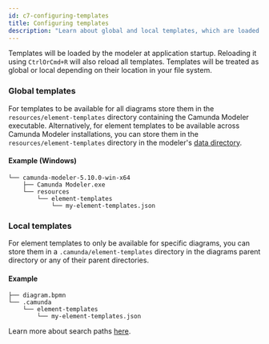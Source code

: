 ```yaml
---
id: c7-configuring-templates
title: Configuring templates
description: "Learn about global and local templates, which are loaded by the modeler at application startup."
---
```


Templates will be loaded by the modeler at application startup. Reloading it using `CtrlOrCmd+R` will also reload all templates. Templates will be treated as global or local depending on their location in your file system.

### Global templates

For templates to be available for all diagrams store them in the `resources/element-templates` directory containing the Camunda Modeler executable. Alternatively, for element templates to be available across Camunda Modeler installations, you can store them in the `resources/element-templates` directory in the modeler's [data directory](../../../search-paths#user-data-directory).

#### Example (Windows)

```
└── camunda-modeler-5.10.0-win-x64
    ├── Camunda Modeler.exe
    └── resources
        └── element-templates
            └── my-element-templates.json
```

### Local templates

For element templates to only be available for specific diagrams, you can store them in a `.camunda/element-templates` directory in the diagrams parent directory or any of their parent directories.

#### Example

```
├── diagram.bpmn
└── .camunda
    └── element-templates
        └── my-element-templates.json
```

Learn more about search paths [here](../../../search-paths).
